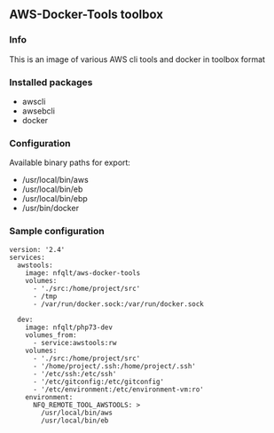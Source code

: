 ## AWS-Docker-Tools toolbox

### Info

This is an image of various AWS cli tools and docker in toolbox format

### Installed packages

- awscli
- awsebcli
- docker

### Configuration

Available binary paths for export:

- /usr/local/bin/aws
- /usr/local/bin/eb
- /usr/local/bin/ebp
- /usr/bin/docker

### Sample configuration

```
version: '2.4'
services:
  awstools:
    image: nfqlt/aws-docker-tools
    volumes:
      - './src:/home/project/src'
      - /tmp
      - /var/run/docker.sock:/var/run/docker.sock

  dev:
    image: nfqlt/php73-dev
    volumes_from:
      - service:awstools:rw
    volumes:
      - './src:/home/project/src'
      - '/home/project/.ssh:/home/project/.ssh'
      - '/etc/ssh:/etc/ssh'
      - '/etc/gitconfig:/etc/gitconfig'
      - '/etc/environment:/etc/environment-vm:ro'
    environment:
      NFQ_REMOTE_TOOL_AWSTOOLS: >
        /usr/local/bin/aws
        /usr/local/bin/eb
```

